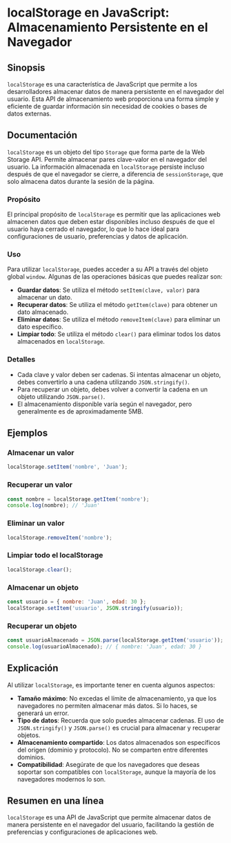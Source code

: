 <!--
Meta Description: # localStorage en JavaScript: Almacenamiento Persistente en el Navegador ## Sinopsis `localStorage` es una característica de JavaScript que permite a ...
Meta Keywords: localstorage, que, datos, almacenar, javascript
-->

# localStorage en JavaScript: Almacenamiento Persistente en el Navegador

## Sinopsis
`localStorage` es una característica de JavaScript que permite a los desarrolladores almacenar datos de manera persistente en el navegador del usuario. Esta API de almacenamiento web proporciona una forma simple y eficiente de guardar información sin necesidad de cookies o bases de datos externas.

## Documentación
`localStorage` es un objeto del tipo `Storage` que forma parte de la Web Storage API. Permite almacenar pares clave-valor en el navegador del usuario. La información almacenada en `localStorage` persiste incluso después de que el navegador se cierre, a diferencia de `sessionStorage`, que solo almacena datos durante la sesión de la página.
 
### Propósito
El principal propósito de `localStorage` es permitir que las aplicaciones web almacenen datos que deben estar disponibles incluso después de que el usuario haya cerrado el navegador, lo que lo hace ideal para configuraciones de usuario, preferencias y datos de aplicación.

### Uso
Para utilizar `localStorage`, puedes acceder a su API a través del objeto global `window`. Algunas de las operaciones básicas que puedes realizar son:

- **Guardar datos**: Se utiliza el método `setItem(clave, valor)` para almacenar un dato.
- **Recuperar datos**: Se utiliza el método `getItem(clave)` para obtener un dato almacenado.
- **Eliminar datos**: Se utiliza el método `removeItem(clave)` para eliminar un dato específico.
- **Limpiar todo**: Se utiliza el método `clear()` para eliminar todos los datos almacenados en `localStorage`.

### Detalles
- Cada clave y valor deben ser cadenas. Si intentas almacenar un objeto, debes convertirlo a una cadena utilizando `JSON.stringify()`.
- Para recuperar un objeto, debes volver a convertir la cadena en un objeto utilizando `JSON.parse()`.
- El almacenamiento disponible varía según el navegador, pero generalmente es de aproximadamente 5MB.

## Ejemplos

### Almacenar un valor
```javascript
localStorage.setItem('nombre', 'Juan');
```

### Recuperar un valor
```javascript
const nombre = localStorage.getItem('nombre');
console.log(nombre); // 'Juan'
```

### Eliminar un valor
```javascript
localStorage.removeItem('nombre');
```

### Limpiar todo el localStorage
```javascript
localStorage.clear();
```

### Almacenar un objeto
```javascript
const usuario = { nombre: 'Juan', edad: 30 };
localStorage.setItem('usuario', JSON.stringify(usuario));
```

### Recuperar un objeto
```javascript
const usuarioAlmacenado = JSON.parse(localStorage.getItem('usuario'));
console.log(usuarioAlmacenado); // { nombre: 'Juan', edad: 30 }
```

## Explicación
Al utilizar `localStorage`, es importante tener en cuenta algunos aspectos:

- **Tamaño máximo**: No excedas el límite de almacenamiento, ya que los navegadores no permiten almacenar más datos. Si lo haces, se generará un error.
- **Tipo de datos**: Recuerda que solo puedes almacenar cadenas. El uso de `JSON.stringify()` y `JSON.parse()` es crucial para almacenar y recuperar objetos.
- **Almacenamiento compartido**: Los datos almacenados son específicos del origen (dominio y protocolo). No se comparten entre diferentes dominios.
- **Compatibilidad**: Asegúrate de que los navegadores que deseas soportar son compatibles con `localStorage`, aunque la mayoría de los navegadores modernos lo son.

## Resumen en una línea
`localStorage` es una API de JavaScript que permite almacenar datos de manera persistente en el navegador del usuario, facilitando la gestión de preferencias y configuraciones de aplicaciones web.